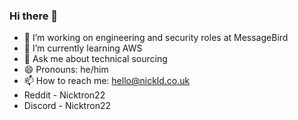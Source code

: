 ### Hi there 👋

- 🔭 I’m working on engineering and security roles at MessageBird 
- 🌱 I’m currently learning AWS
- 💬 Ask me about technical sourcing 
- 😄 Pronouns: he/him
- 📫 How to reach me: hello@nickld.co.uk
- Reddit - Nicktron22
- Discord - Nicktron22 

